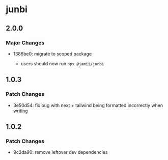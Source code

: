 # junbi

## 2.0.0
### Major Changes

- 1386be0: migrate to scoped package
  
  - users should now run `npx @jamii/junbi`

## 1.0.3
### Patch Changes

- 3e50d54: fix bug with next + tailwind being formatted incorrectly when writing

## 1.0.2
### Patch Changes

- 9c2da90: remove leftover dev dependencies
